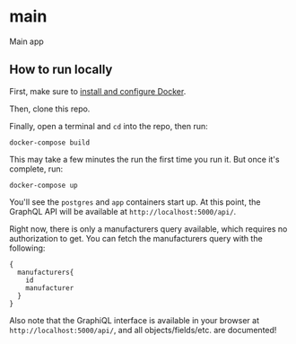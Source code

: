 # main
Main app

## How to run locally

First, make sure to [install and configure Docker](https://docs.docker.com/docker-for-mac/install/).

Then, clone this repo.

Finally, open a terminal and `cd` into the repo, then run:

```
docker-compose build
```

This may take a few minutes the run the first time you run it. But once it's complete, run:

```
docker-compose up
```

You'll see the `postgres` and `app` containers start up. At this point, the GraphQL API will be available at `http://localhost:5000/api/`.

Right now, there is only a manufacturers query available, which requires no authorization to get. You can fetch the manufacturers query with the following:

```
{
  manufacturers{
    id
    manufacturer
  }
}
```

Also note that the GraphiQL interface is available in your browser at `http://localhost:5000/api/`, and all objects/fields/etc. are documented!
